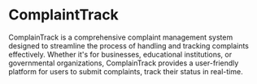 # ComplaintTrack
ComplainTrack is a comprehensive complaint management system designed to streamline the process of handling and tracking complaints effectively. Whether it's for businesses, educational institutions, or governmental organizations, ComplainTrack provides a user-friendly platform for users to submit complaints, track their status in real-time.
